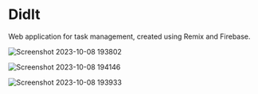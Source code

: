 # DidIt
Web application for task management, created using Remix and Firebase.

![Screenshot 2023-10-08 193802](https://github.com/gustass5/DidIt/assets/10740681/94432f87-7619-4ade-bf48-498118090d59)

![Screenshot 2023-10-08 194146](https://github.com/gustass5/DidIt/assets/10740681/ff5087d7-1a60-42f5-86be-ef72787fdb4f)

![Screenshot 2023-10-08 193933](https://github.com/gustass5/DidIt/assets/10740681/f9d13895-a463-4439-a0c2-d1dd7111e7e2)
